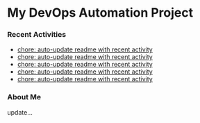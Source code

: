 # My DevOps Automation Project

### Recent Activities
<!-- activity:START -->
- [chore: auto-update readme with recent activity](https://github.com/kaigiii/mybowling-app/commit/7ae7333be533beb5d593476453912a3f53307dfc)
- [chore: auto-update readme with recent activity](https://github.com/kaigiii/mybowling-app/commit/cbec1b9a35b48c418cee179684c48af30eda96b9)
- [chore: auto-update readme with recent activity](https://github.com/kaigiii/mybowling-app/commit/535c65bd0b347ee6d28c8fd94e8c365ded219ffe)
- [chore: auto-update readme with recent activity](https://github.com/kaigiii/mybowling-app/commit/4d31789c82463f0dc081dfd6ec710d1123f26070)
- [chore: auto-update readme with recent activity](https://github.com/kaigiii/mybowling-app/commit/0b76a6c0e83ebc3e1aa2f227662d324fb8f9f59e)
<!-- activity:END -->

### About Me
<!-- MYLINKS:START -->
<!-- MYLINKS:END -->

update...
